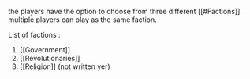the players have the option to choose from three different [[#Factions]]. multiple players can play as the same faction. 


List of factions :
1. [[Government]]
2. [[Revolutionaries]]
3. [[Religion]] (not written yer)